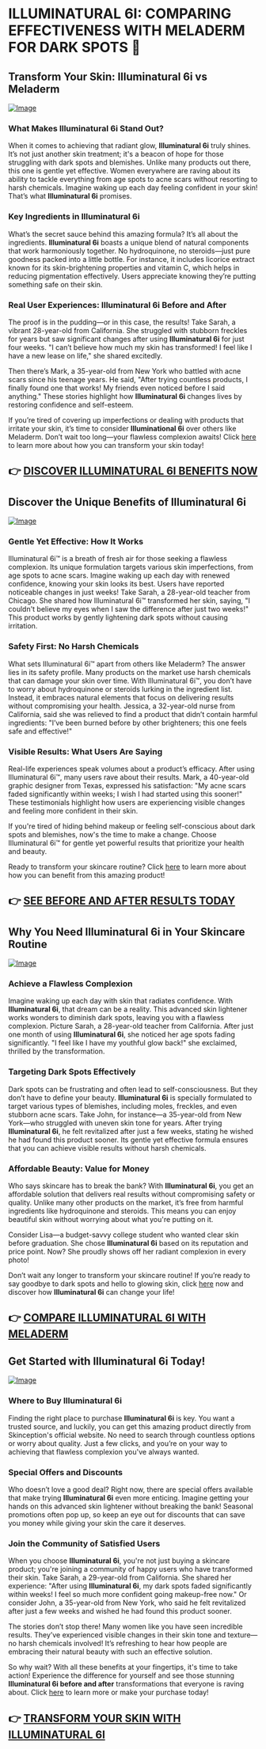 # ILLUMINATURAL 6I: COMPARING EFFECTIVENESS WITH MELADERM FOR DARK SPOTS 🌟

## Transform Your Skin: Illuminatural 6i vs Meladerm
[![Image](https://www2.sellhealth.com/113/illuminatural6i_icon001_600x600.jpg)](https://gchaffi.com/XXoaXPin)

### What Makes Illuminatural 6i Stand Out?
When it comes to achieving that radiant glow, **Illuminatural 6i** truly shines. It’s not just another skin treatment; it's a beacon of hope for those struggling with dark spots and blemishes. Unlike many products out there, this one is gentle yet effective. Women everywhere are raving about its ability to tackle everything from age spots to acne scars without resorting to harsh chemicals. Imagine waking up each day feeling confident in your skin! That’s what **Illuminatural 6i** promises.

### Key Ingredients in Illuminatural 6i
What’s the secret sauce behind this amazing formula? It’s all about the ingredients. **Illuminatural 6i** boasts a unique blend of natural components that work harmoniously together. No hydroquinone, no steroids—just pure goodness packed into a little bottle. For instance, it includes licorice extract known for its skin-brightening properties and vitamin C, which helps in reducing pigmentation effectively. Users appreciate knowing they’re putting something safe on their skin.

### Real User Experiences: Illuminatural 6i Before and After
The proof is in the pudding—or in this case, the results! Take Sarah, a vibrant 28-year-old from California. She struggled with stubborn freckles for years but saw significant changes after using **Illuminatural 6i** for just four weeks. "I can’t believe how much my skin has transformed! I feel like I have a new lease on life," she shared excitedly.

Then there’s Mark, a 35-year-old from New York who battled with acne scars since his teenage years. He said, "After trying countless products, I finally found one that works! My friends even noticed before I said anything." These stories highlight how **Illuminatural 6i** changes lives by restoring confidence and self-esteem.

If you’re tired of covering up imperfections or dealing with products that irritate your skin, it’s time to consider **Illuminational 6i** over others like Meladerm. Don’t wait too long—your flawless complexion awaits! Click [here](https://gchaffi.com/XXoaXPin) to learn more about how you can transform your skin today!



## 👉 [DISCOVER ILLUMINATURAL 6I BENEFITS NOW](https://gchaffi.com/XXoaXPin)

## Discover the Unique Benefits of Illuminatural 6i

[![Image](https://www2.sellhealth.com/113/illuminatural_468x80.gif)](https://gchaffi.com/XXoaXPin)

### Gentle Yet Effective: How It Works  
Illuminatural 6i™ is a breath of fresh air for those seeking a flawless complexion. Its unique formulation targets various skin imperfections, from age spots to acne scars. Imagine waking up each day with renewed confidence, knowing your skin looks its best. Users have reported noticeable changes in just weeks! Take Sarah, a 28-year-old teacher from Chicago. She shared how Illuminatural 6i™ transformed her skin, saying, "I couldn't believe my eyes when I saw the difference after just two weeks!" This product works by gently lightening dark spots without causing irritation.

### Safety First: No Harsh Chemicals  
What sets Illuminatural 6i™ apart from others like Meladerm? The answer lies in its safety profile. Many products on the market use harsh chemicals that can damage your skin over time. With Illuminatural 6i™, you don’t have to worry about hydroquinone or steroids lurking in the ingredient list. Instead, it embraces natural elements that focus on delivering results without compromising your health. Jessica, a 32-year-old nurse from California, said she was relieved to find a product that didn’t contain harmful ingredients: "I’ve been burned before by other brighteners; this one feels safe and effective!"

### Visible Results: What Users Are Saying  
Real-life experiences speak volumes about a product’s efficacy. After using Illuminatural 6i™, many users rave about their results. Mark, a 40-year-old graphic designer from Texas, expressed his satisfaction: "My acne scars faded significantly within weeks; I wish I had started using this sooner!" These testimonials highlight how users are experiencing visible changes and feeling more confident in their skin.

If you're tired of hiding behind makeup or feeling self-conscious about dark spots and blemishes, now's the time to make a change. Choose Illuminatural 6i™ for gentle yet powerful results that prioritize your health and beauty.

Ready to transform your skincare routine? Click [here](https://gchaffi.com/XXoaXPin) to learn more about how you can benefit from this amazing product!



## 👉 [SEE BEFORE AND AFTER RESULTS TODAY](https://gchaffi.com/XXoaXPin)

## Why You Need Illuminatural 6i in Your Skincare Routine
[![Image](https://www2.sellhealth.com/113/illuminatural_728x90.gif)](https://gchaffi.com/XXoaXPin)

### Achieve a Flawless Complexion
Imagine waking up each day with skin that radiates confidence. With **Illuminatural 6i**, that dream can be a reality. This advanced skin lightener works wonders to diminish dark spots, leaving you with a flawless complexion. Picture Sarah, a 28-year-old teacher from California. After just one month of using **Illuminatural 6i**, she noticed her age spots fading significantly. "I feel like I have my youthful glow back!" she exclaimed, thrilled by the transformation.

### Targeting Dark Spots Effectively
Dark spots can be frustrating and often lead to self-consciousness. But they don’t have to define your beauty. **Illuminatural 6i** is specially formulated to target various types of blemishes, including moles, freckles, and even stubborn acne scars. Take John, for instance—a 35-year-old from New York—who struggled with uneven skin tone for years. After trying **Illuminatural 6i**, he felt revitalized after just a few weeks, stating he wished he had found this product sooner. Its gentle yet effective formula ensures that you can achieve visible results without harsh chemicals.

### Affordable Beauty: Value for Money
Who says skincare has to break the bank? With **Illuminatural 6i**, you get an affordable solution that delivers real results without compromising safety or quality. Unlike many other products on the market, it’s free from harmful ingredients like hydroquinone and steroids. This means you can enjoy beautiful skin without worrying about what you're putting on it.

Consider Lisa—a budget-savvy college student who wanted clear skin before graduation. She chose **Illuminatural 6i** based on its reputation and price point. Now? She proudly shows off her radiant complexion in every photo!

Don’t wait any longer to transform your skincare routine! If you’re ready to say goodbye to dark spots and hello to glowing skin, click [here](https://gchaffi.com/XXoaXPin) now and discover how **Illuminatural 6i** can change your life!



## 👉 [COMPARE ILLUMINATURAL 6I WITH MELADERM](https://gchaffi.com/XXoaXPin)

## Get Started with Illuminatural 6i Today!

[![Image](https://www2.sellhealth.com/113/illuminatural_300x250.gif)](https://gchaffi.com/XXoaXPin)

### Where to Buy Illuminatural 6i
Finding the right place to purchase **Illuminatural 6i** is key. You want a trusted source, and luckily, you can get this amazing product directly from Skinception's official website. No need to search through countless options or worry about quality. Just a few clicks, and you’re on your way to achieving that flawless complexion you've always wanted.

### Special Offers and Discounts
Who doesn’t love a good deal? Right now, there are special offers available that make trying **Illuminatural 6i** even more enticing. Imagine getting your hands on this advanced skin lightener without breaking the bank! Seasonal promotions often pop up, so keep an eye out for discounts that can save you money while giving your skin the care it deserves.

### Join the Community of Satisfied Users
When you choose **Illuminatural 6i**, you're not just buying a skincare product; you're joining a community of happy users who have transformed their skin. Take Sarah, a 29-year-old from California. She shared her experience: "After using **Illuminatural 6i**, my dark spots faded significantly within weeks! I feel so much more confident going makeup-free now." Or consider John, a 35-year-old from New York, who said he felt revitalized after just a few weeks and wished he had found this product sooner.

The stories don’t stop there! Many women like you have seen incredible results. They’ve experienced visible changes in their skin tone and texture—no harsh chemicals involved! It’s refreshing to hear how people are embracing their natural beauty with such an effective solution.

So why wait? With all these benefits at your fingertips, it's time to take action! Experience the difference for yourself and see those stunning **Illuminatural 6i before and after** transformations that everyone is raving about. Click [here](https://gchaffi.com/XXoaXPin) to learn more or make your purchase today!



## 👉 [TRANSFORM YOUR SKIN WITH ILLUMINATURAL 6I](https://gchaffi.com/XXoaXPin)